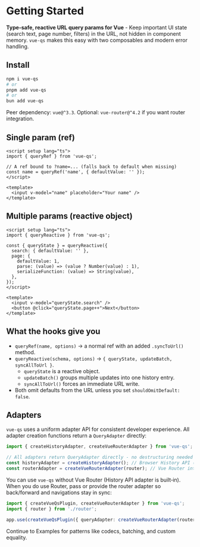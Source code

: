 # Getting Started

**Type‑safe, reactive URL query params for Vue** - Keep important UI state (search text, page number, filters) in the URL, not hidden in component memory. `vue-qs` makes this easy with two composables and modern error handling.

## Install

```bash
npm i vue-qs
# or
pnpm add vue-qs
# or
bun add vue-qs
```

Peer dependency: `vue@^3.3`. Optional: `vue-router@^4.2` if you want router integration.

## Single param (ref)

```vue
<script setup lang="ts">
import { queryRef } from 'vue-qs';

// A ref bound to ?name=... (falls back to default when missing)
const name = queryRef('name', { defaultValue: '' });
</script>

<template>
  <input v-model="name" placeholder="Your name" />
</template>
```

## Multiple params (reactive object)

```vue
<script setup lang="ts">
import { queryReactive } from 'vue-qs';

const { queryState } = queryReactive({
  search: { defaultValue: '' },
  page: {
    defaultValue: 1,
    parse: (value) => (value ? Number(value) : 1),
    serializeFunction: (value) => String(value),
  },
});
</script>

<template>
  <input v-model="queryState.search" />
  <button @click="queryState.page++">Next</button>
</template>
```

## What the hooks give you

- `queryRef(name, options)` → a normal ref with an added `.syncToUrl()` method.
- `queryReactive(schema, options)` → `{ queryState, updateBatch, syncAllToUrl }`.
  - `queryState` is a reactive object.
  - `updateBatch()` groups multiple updates into one history entry.
  - `syncAllToUrl()` forces an immediate URL write.
- Both omit defaults from the URL unless you set `shouldOmitDefault: false`.

## Adapters

`vue-qs` uses a uniform adapter API for consistent developer experience. All adapter creation functions return a `QueryAdapter` directly:

```ts
import { createHistoryAdapter, createVueRouterAdapter } from 'vue-qs';

// All adapters return QueryAdapter directly - no destructuring needed
const historyAdapter = createHistoryAdapter(); // Browser History API (default)
const routerAdapter = createVueRouterAdapter(router); // Vue Router integration
```

You can use `vue-qs` without Vue Router (History API adapter is built‑in). When you do use Router, pass or provide the router adapter so back/forward and navigations stay in sync:

```ts
import { createVueQsPlugin, createVueRouterAdapter } from 'vue-qs';
import { router } from './router';

app.use(createVueQsPlugin({ queryAdapter: createVueRouterAdapter(router) }));
```

Continue to Examples for patterns like codecs, batching, and custom equality.
